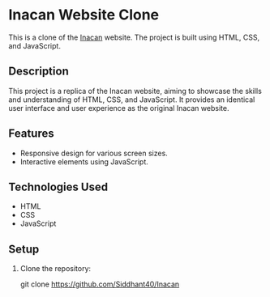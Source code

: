# Inacan Website Clone

This is a clone of the [Inacan](www.inacan.in) website. The project is built using HTML, CSS, and JavaScript.



## Description

This project is a replica of the Inacan website, aiming to showcase the skills and understanding of HTML, CSS, and JavaScript. It provides an identical user interface and user experience as the original Inacan website.

## Features

- Responsive design for various screen sizes.
- Interactive elements using JavaScript.

## Technologies Used

- HTML
- CSS
- JavaScript

## Setup

1. Clone the repository:

   git clone https://github.com/Siddhant40/Inacan
